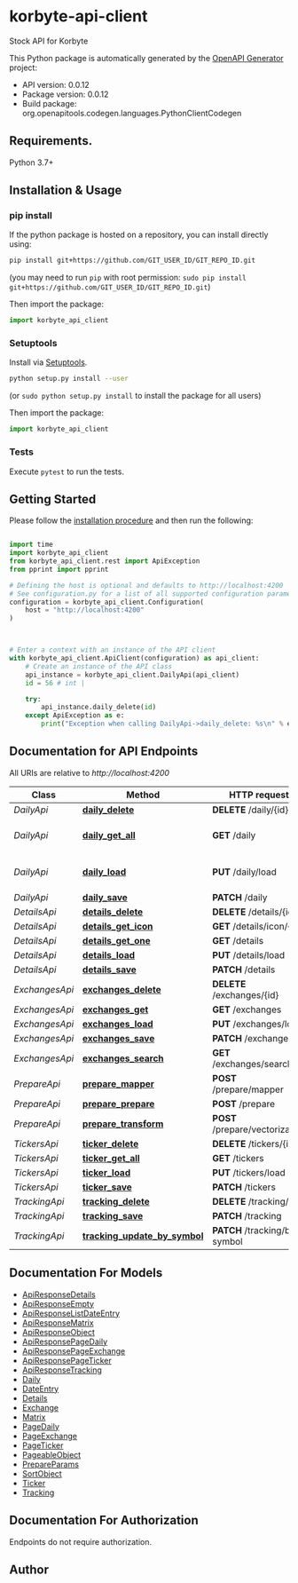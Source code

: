 # korbyte-api-client
Stock API for Korbyte

This Python package is automatically generated by the [OpenAPI Generator](https://openapi-generator.tech) project:

- API version: 0.0.12
- Package version: 0.0.12
- Build package: org.openapitools.codegen.languages.PythonClientCodegen

## Requirements.

Python 3.7+

## Installation & Usage
### pip install

If the python package is hosted on a repository, you can install directly using:

```sh
pip install git+https://github.com/GIT_USER_ID/GIT_REPO_ID.git
```
(you may need to run `pip` with root permission: `sudo pip install git+https://github.com/GIT_USER_ID/GIT_REPO_ID.git`)

Then import the package:
```python
import korbyte_api_client
```

### Setuptools

Install via [Setuptools](http://pypi.python.org/pypi/setuptools).

```sh
python setup.py install --user
```
(or `sudo python setup.py install` to install the package for all users)

Then import the package:
```python
import korbyte_api_client
```

### Tests

Execute `pytest` to run the tests.

## Getting Started

Please follow the [installation procedure](#installation--usage) and then run the following:

```python

import time
import korbyte_api_client
from korbyte_api_client.rest import ApiException
from pprint import pprint

# Defining the host is optional and defaults to http://localhost:4200
# See configuration.py for a list of all supported configuration parameters.
configuration = korbyte_api_client.Configuration(
    host = "http://localhost:4200"
)



# Enter a context with an instance of the API client
with korbyte_api_client.ApiClient(configuration) as api_client:
    # Create an instance of the API class
    api_instance = korbyte_api_client.DailyApi(api_client)
    id = 56 # int | 

    try:
        api_instance.daily_delete(id)
    except ApiException as e:
        print("Exception when calling DailyApi->daily_delete: %s\n" % e)

```

## Documentation for API Endpoints

All URIs are relative to *http://localhost:4200*

Class | Method | HTTP request | Description
------------ | ------------- | ------------- | -------------
*DailyApi* | [**daily_delete**](docs/DailyApi.md#daily_delete) | **DELETE** /daily/{id} | 
*DailyApi* | [**daily_get_all**](docs/DailyApi.md#daily_get_all) | **GET** /daily | Get the Shit from the Balls
*DailyApi* | [**daily_load**](docs/DailyApi.md#daily_load) | **PUT** /daily/load | Sync all daily data for a stock
*DailyApi* | [**daily_save**](docs/DailyApi.md#daily_save) | **PATCH** /daily | 
*DetailsApi* | [**details_delete**](docs/DetailsApi.md#details_delete) | **DELETE** /details/{id} | 
*DetailsApi* | [**details_get_icon**](docs/DetailsApi.md#details_get_icon) | **GET** /details/icon/{id} | 
*DetailsApi* | [**details_get_one**](docs/DetailsApi.md#details_get_one) | **GET** /details | 
*DetailsApi* | [**details_load**](docs/DetailsApi.md#details_load) | **PUT** /details/load | 
*DetailsApi* | [**details_save**](docs/DetailsApi.md#details_save) | **PATCH** /details | 
*ExchangesApi* | [**exchanges_delete**](docs/ExchangesApi.md#exchanges_delete) | **DELETE** /exchanges/{id} | 
*ExchangesApi* | [**exchanges_get**](docs/ExchangesApi.md#exchanges_get) | **GET** /exchanges | 
*ExchangesApi* | [**exchanges_load**](docs/ExchangesApi.md#exchanges_load) | **PUT** /exchanges/load | 
*ExchangesApi* | [**exchanges_save**](docs/ExchangesApi.md#exchanges_save) | **PATCH** /exchanges | 
*ExchangesApi* | [**exchanges_search**](docs/ExchangesApi.md#exchanges_search) | **GET** /exchanges/search | 
*PrepareApi* | [**prepare_mapper**](docs/PrepareApi.md#prepare_mapper) | **POST** /prepare/mapper | 
*PrepareApi* | [**prepare_prepare**](docs/PrepareApi.md#prepare_prepare) | **POST** /prepare | 
*PrepareApi* | [**prepare_transform**](docs/PrepareApi.md#prepare_transform) | **POST** /prepare/vectorization | 
*TickersApi* | [**ticker_delete**](docs/TickersApi.md#ticker_delete) | **DELETE** /tickers/{id} | 
*TickersApi* | [**ticker_get_all**](docs/TickersApi.md#ticker_get_all) | **GET** /tickers | 
*TickersApi* | [**ticker_load**](docs/TickersApi.md#ticker_load) | **PUT** /tickers/load | 
*TickersApi* | [**ticker_save**](docs/TickersApi.md#ticker_save) | **PATCH** /tickers | 
*TrackingApi* | [**tracking_delete**](docs/TrackingApi.md#tracking_delete) | **DELETE** /tracking/{id} | 
*TrackingApi* | [**tracking_save**](docs/TrackingApi.md#tracking_save) | **PATCH** /tracking | 
*TrackingApi* | [**tracking_update_by_symbol**](docs/TrackingApi.md#tracking_update_by_symbol) | **PATCH** /tracking/by-symbol | 


## Documentation For Models

 - [ApiResponseDetails](docs/ApiResponseDetails.md)
 - [ApiResponseEmpty](docs/ApiResponseEmpty.md)
 - [ApiResponseListDateEntry](docs/ApiResponseListDateEntry.md)
 - [ApiResponseMatrix](docs/ApiResponseMatrix.md)
 - [ApiResponseObject](docs/ApiResponseObject.md)
 - [ApiResponsePageDaily](docs/ApiResponsePageDaily.md)
 - [ApiResponsePageExchange](docs/ApiResponsePageExchange.md)
 - [ApiResponsePageTicker](docs/ApiResponsePageTicker.md)
 - [ApiResponseTracking](docs/ApiResponseTracking.md)
 - [Daily](docs/Daily.md)
 - [DateEntry](docs/DateEntry.md)
 - [Details](docs/Details.md)
 - [Exchange](docs/Exchange.md)
 - [Matrix](docs/Matrix.md)
 - [PageDaily](docs/PageDaily.md)
 - [PageExchange](docs/PageExchange.md)
 - [PageTicker](docs/PageTicker.md)
 - [PageableObject](docs/PageableObject.md)
 - [PrepareParams](docs/PrepareParams.md)
 - [SortObject](docs/SortObject.md)
 - [Ticker](docs/Ticker.md)
 - [Tracking](docs/Tracking.md)


<a id="documentation-for-authorization"></a>
## Documentation For Authorization

Endpoints do not require authorization.


## Author




